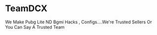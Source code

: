 # TeamDCX
We Make Pubg Lite ND Bgmi Hacks , Configs....We're Trusted Sellers Or You Can Say A Trusted Team

